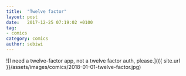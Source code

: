 ```yaml
---
title:  "Twelve factor"
layout: post
date:   2017-12-25 07:19:02 +0100
tag:
- comics
category: comics
author: sebiwi
---
```


![I need a twelve-factor app, not a twelve factor auth, please.]({{ site.url }}/assets/images/comics/2018-01-01-twelve-factor.jpg)
